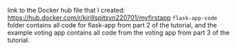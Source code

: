 link to the Docker hub file that I created: https://hub.docker.com/r/kirillspitsyn220701/myfirstapp
`flask-app-code` folder contains all code for flask-app from part 2 of the tutorial, and the example voting app contains 
all code from the voting app from part 3 of the tutorial.
